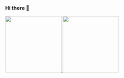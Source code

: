 ### Hi there 👋

<div>
  <a href="https://github.com/pedroBarata">
  <img height="180em" src="https://github-readme-stats.vercel.app/api/top-langs/?username=pedroBarata&layout=compact&langs_count=7&theme=dracula"/>
  <img height="180em" src="https://github-readme-stats.vercel.app/api?username=pedroBarata&show_icons=true&theme=dracula&include_all_commits=true&count_private=true"/>
</div>

<!--
**PedroBarata/pedroBarata** is a ✨ _special_ ✨ repository because its `README.md` (this file) appears on your GitHub profile.

Here are some ideas to get you started:

- 🔭 I’m currently working on ...
- 🌱 I’m currently learning ...
- 👯 I’m looking to collaborate on ...
- 🤔 I’m looking for help with ...
- 💬 Ask me about ...
- 📫 How to reach me: ...
- 😄 Pronouns: ...
- ⚡ Fun fact: ...
-->
